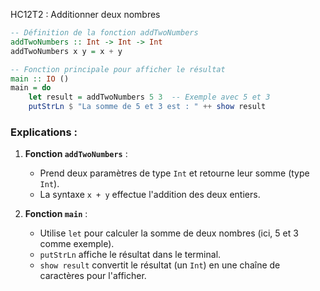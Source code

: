 HC12T2 : Additionner deux nombres

```haskell
-- Définition de la fonction addTwoNumbers
addTwoNumbers :: Int -> Int -> Int
addTwoNumbers x y = x + y

-- Fonction principale pour afficher le résultat
main :: IO ()
main = do
    let result = addTwoNumbers 5 3  -- Exemple avec 5 et 3
    putStrLn $ "La somme de 5 et 3 est : " ++ show result
```

### Explications :
1. **Fonction `addTwoNumbers`** :
   - Prend deux paramètres de type `Int` et retourne leur somme (type `Int`).
   - La syntaxe `x + y` effectue l'addition des deux entiers.

2. **Fonction `main`** :
   - Utilise `let` pour calculer la somme de deux nombres (ici, 5 et 3 comme exemple).
   - `putStrLn` affiche le résultat dans le terminal.
   - `show result` convertit le résultat (un `Int`) en une chaîne de caractères pour l'afficher.

